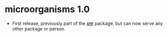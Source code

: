 # microorganisms 1.0

* First release, previously part of the [`AMR`](https://github.com/msberends/AMR) package, but can now serve any other package or person.
